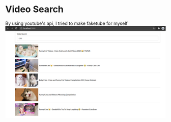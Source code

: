 # Video Search
By using youtube's api, I tried to make faketube for myself
![VidSec](https://github.com/brtkrclr/BasicReactProjects/blob/master/VideoSearch/VideoSearch.png?raw=true)
